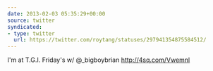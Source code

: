 ```yaml
---
date: 2013-02-03 05:35:29+00:00
source: twitter
syndicated:
- type: twitter
  url: https://twitter.com/roytang/statuses/297941354875584512/
---
```


I'm at T.G.I. Friday's w/ @_bigboybrian http://4sq.com/Vwemnl